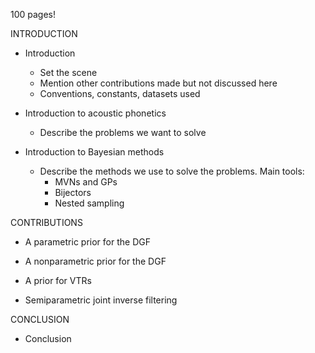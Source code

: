 100 pages!

INTRODUCTION

- Introduction
  * Set the scene
  * Mention other contributions made but not discussed here
  * Conventions, constants, datasets used

- Introduction to acoustic phonetics
  * Describe the problems we want to solve

- Introduction to Bayesian methods
  * Describe the methods we use to solve the problems. Main tools:
    - MVNs and GPs
    - Bijectors
    - Nested sampling

CONTRIBUTIONS

- A parametric prior for the DGF

- A nonparametric prior for the DGF

- A prior for VTRs

- Semiparametric joint inverse filtering

CONCLUSION

- Conclusion

